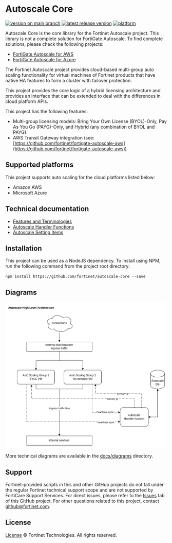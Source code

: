 # Autoscale Core

[![version on main branch](https://img.shields.io/github/package-json/v/fortinet/autoscale-core?label=version%20on%20main%20branch)](./) [![latest release version](https://img.shields.io/github/v/release/fortinet/autoscale-core?label=latest%20release%20version)](https://github.com/fortinet/autoscale-core/releases/latest) [![platform](https://img.shields.io/badge/platform-AWS%20|%20Azure-green.svg)](./)

Autoscale Core is the core library for the Fortinet Autoscale project. This library is not a complete solution for FortiGate Autoscale. To find complete solutions, please check the following projects:

* [FortiGate Autoscale for AWS](https://github.com/fortinet/fortigate-autoscale-aws)
* [FortiGate Autoscale for Azure](https://github.com/fortinet/fortigate-autoscale-azure)

The Fortinet Autoscale project provides cloud-based multi-group auto scaling functionality for virtual machines of Fortinet products that have native HA features to form a cluster with failover protection.

This project provides the core logic of a hybrid licensing architecture and provides an interface that can be extended to deal with the differences in cloud platform APIs.

This project has the following features:

* Multi-group licensing models: Bring Your Own License (BYOL)-Only, Pay As You Go (PAYG)-Only, and Hybrid (any combination of BYOL and PAYG).
* AWS Transit Gateway integration (see: [https://github.com/fortinet/fortigate-autoscale-aws](https://github.com/fortinet/fortigate-autoscale-aws))

## Supported platforms

This project supports auto scaling for the cloud platforms listed below:

* Amazon AWS
* Microsoft Azure

## Technical documentation
* [Features and Terminologies](docs/features_and_terms.md)
* [Autoscale Handler Functions](docs/autoscale_handlers.md)
* [Autoscale Setting Items](docs/autoscale_setting_items.md)


## Installation

This project can be used as a NodeJS dependency. To install using NPM, run the following command from the project root directory:

`npm install https://github.com/fortinet/autoscale-core --save`

## Diagrams
![High Level Architecture](/docs/diagrams/Autoscale_3.0_design_High_level_architecture.png)

More technical diagrams are available in the [docs/diagrams](docs/diagrams) directory.

## Support

Fortinet-provided scripts in this and other GitHub projects do not fall under the regular Fortinet technical support scope and are not supported by FortiCare Support Services. For direct issues, please refer to the [Issues](https://github.com/fortinet/autoscale-core/issues) tab of this GitHub project. For other questions related to this project, contact  [github@fortinet.com](mailto:github@fortinet.com).

## License

[License](./LICENSE) © Fortinet Technologies. All rights reserved.
